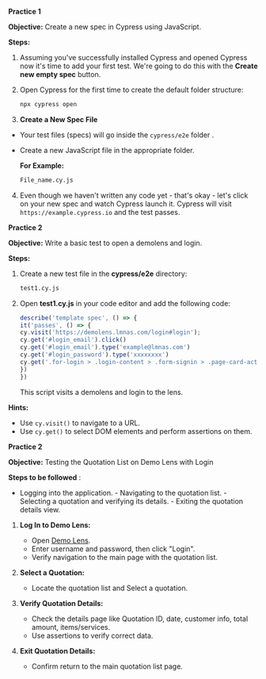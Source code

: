**Practice 1**

**Objective:**  Create a new spec in Cypress using JavaScript.

**Steps:**

1.  Assuming you've successfully  installed Cypress and opened Cypress now it's time to add your first test. We're going to do this with the **Create new empty spec** button.
    
2.  Open Cypress for the first time to create the default folder structure:
    
	```bash
	npx cypress open
	```
 3. **Create a New Spec File**

- Your test files (specs) will go inside the `cypress/e2e` folder .
- Create a new JavaScript file in the appropriate folder. 

   **For Example:**
	```bash
	File_name.cy.js
	```
4.  Even though we haven't written any code yet - that's okay - let's click on your new spec and watch Cypress launch it. Cypress will visit `https://example.cypress.io` and the test passes.

**Practice 2**

**Objective:** Write a basic test to open a demolens and login.

**Steps:**

1.  Create a new test file in the **cypress/e2e** directory:
    
    ```bash
    test1.cy.js
    ```
    
2.  Open **test1.cy.js** in your code editor and add the following code:
    

	 ```javascript
	describe('template spec', () => {
	it('passes', () => {
	cy.visit('https://demolens.lmnas.com/login#login');
    cy.get('#login_email').click()
    cy.get('#login_email').type('example@lmnas.com')
    cy.get('#login_password').type('xxxxxxxx')
    cy.get('.for-login > .login-content > .form-signin > .page-card-actions > .btn').click()
	})
	})
	```

    This script visits a demolens and login to the lens.

**Hints:**

-   Use `cy.visit()` to navigate to a URL.
-   Use `cy.get()` to select DOM elements and perform assertions on them.


**Practice 2**
 
**Objective:**  Testing the Quotation List on Demo Lens with Login


**Steps to be followed** :

   -   Logging into the application.
    -   Navigating to the quotation list.
    -   Selecting a quotation and verifying its details.
    -   Exiting the quotation details view.

1.  **Log In to Demo Lens:**
    
    -   Open [Demo Lens](https://demolens.lmnas.com/app).
    -   Enter username and password, then click "Login".
    -   Verify navigation to the main page with the quotation list.
2.  **Select a Quotation:**
    
    -   Locate the quotation list and Select a quotation.
3.  **Verify Quotation Details:** 
    -   Check the details page like Quotation ID, date, customer info, total amount, items/services.
    -   Use assertions to verify correct data.
4.  **Exit Quotation Details:**
    -   Confirm return to the main quotation list page.



<!--stackedit_data:
eyJoaXN0b3J5IjpbMjUzNzk5MzcxLDEyNDc5MzA0MzksLTE4Nj
Q2MDk1NV19
-->